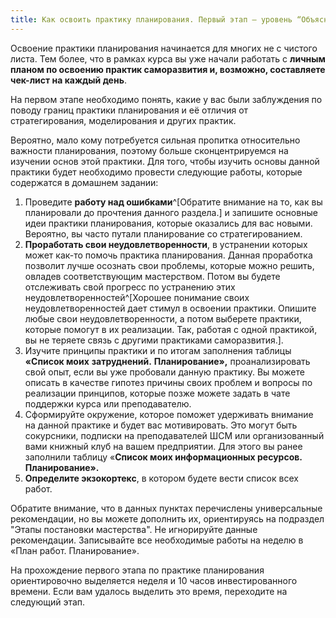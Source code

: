 ```yaml
---
title: Как освоить практику планирования. Первый этап — уровень “Объяснения”
---
```


Освоение практики планирования начинается для многих не с чистого листа.
Тем более, что в рамках курса вы уже начали работать с **личным**
**планом по освоению практик саморазвития и, возможно, составляете
чек-лист на каждый день**.

На первом этапе необходимо понять, какие у вас были заблуждения по
поводу границ практики планирования и её отличия от стратегирования,
моделирования и других практик.

Вероятно, мало кому потребуется сильная пропитка относительно важности
планирования, поэтому больше сконцентрируемся на изучении основ этой
практики. Для того, чтобы изучить основы данной практики будет
необходимо провести следующие работы, которые содержатся в домашнем
задании:

1.  Проведите **работу над ошибками**^[Обратите внимание
    на то, как вы планировали до прочтения данного
    раздела.] и запишите основные идеи практики
    планирования, которые оказались для вас новыми. Вероятно, вы часто
    путали планирование со стратегированием.
2.  **Проработать свои неудовлетворенности**, в устранении которых может
    как-то помочь практика планирования. Данная проработка позволит
    лучше осознать свои проблемы, которые можно решить, овладев
    соответствующим мастерством. Потом вы будете отслеживать свой
    прогресс по устранению этих
    неудовлетворенностей^[Хорошее понимание своих
    неудовлетворенностей дает стимул в освоении практики. Опишите любые
    свои неудовлетворенности, а потом выберете практики, которые помогут
    в их реализации. Так, работая с одной практикой, вы не теряете связь
    с другими практиками саморазвития.].
3.  Изучите принципы практики и по итогам заполнения таблицы **«Список
    моих** **затруднений.** **Планирование»,** проанализировать свой
    опыт, если вы уже пробовали данную практику. Вы можете описать в
    качестве гипотез причины своих проблем и вопросы по реализации
    принципов, которые позже можете задать в чате поддержки курса или
    преподавателю.
4.  Сформируйте окружение, которое поможет удерживать внимание на данной
    практике и будет вас мотивировать. Это могут быть сокурсники,
    подписки на преподавателей ШСМ или организованный вами книжный клуб
    на вашем предприятии. Для этого вы ранее заполнили таблицу «**Список
    моих информационных ресурсов.** **Планирование».**
5.  **Определите экзокортекс**, в котором будете вести список всех
    работ.

Обратите внимание, что в данных пунктах перечислены универсальные
рекомендации, но вы можете дополнить их, ориентируясь на подраздел
"Этапы постановки мастерства". Не игнорируйте данные рекомендации.
Записывайте все необходимые работы на неделю в «План работ.
Планирование».

На прохождение первого этапа по практике планирования ориентировочно
выделяется неделя и 10 часов инвестированного времени. Если вам удалось
выделить это время, переходите на следующий этап.
